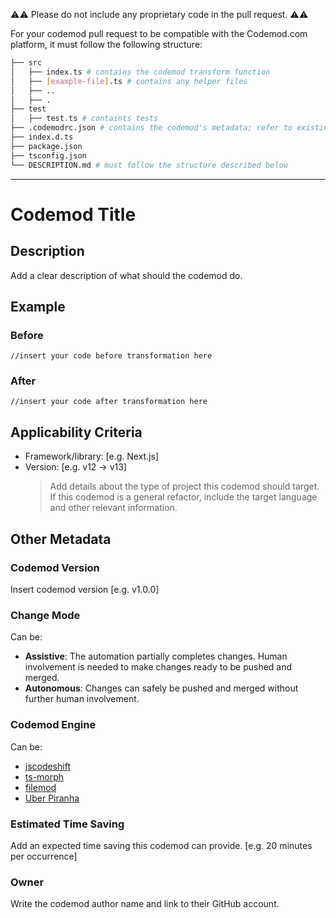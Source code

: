 :warning::warning: Please do not include any proprietary code in the pull request. :warning::warning:

For your codemod pull request to be compatible with the Codemod.com platform, it must follow the following structure:

```bash
├── src
│   ├── index.ts # contains the codemod transform function
│   ├── [example-file].ts # contains any helper files
│   ├── ..
│   ├── .
├── test
│   ├── test.ts # containts tests
├── .codemodrc.json # contains the codemod's metadata; refer to existing codemods for the config file structure.
├── index.d.ts
├── package.json
├── tsconfig.json
└── DESCRIPTION.md # must follow the structure described below
```

---

# Codemod Title

## Description

Add a clear description of what should the codemod do.

## Example

### Before

```
//insert your code before transformation here
```

### After

```
//insert your code after transformation here
```

## Applicability Criteria

-   Framework/library: [e.g. Next.js]
-   Version: [e.g. v12 -> v13]
    > Add details about the type of project this codemod should target. If this codemod is a general refactor, include the target language and other relevant information.

## Other Metadata

### Codemod Version

Insert codemod version [e.g. v1.0.0]

### Change Mode

Can be:

-   **Assistive**: The automation partially completes changes. Human involvement is needed to make changes ready to be pushed and merged.
-   **Autonomous**: Changes can safely be pushed and merged without further human involvement.

### **Codemod Engine**

Can be:

-   [jscodeshift](https://github.com/facebook/jscodeshift)
-   [ts-morph](https://github.com/dsherret/ts-morph)
-   [filemod](https://github.com/codemod-com/filemod/)
-   [Uber Piranha](https://github.com/uber/piranha)

### Estimated Time Saving

Add an expected time saving this codemod can provide. [e.g. 20 minutes per occurrence]

### Owner

Write the codemod author name and link to their GitHub account.
